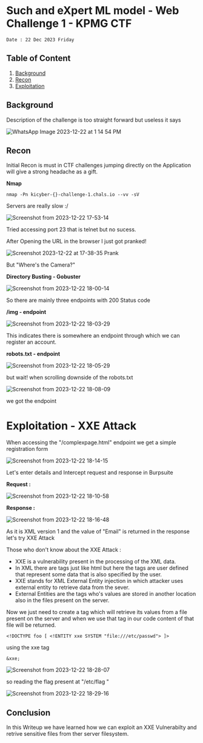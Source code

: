 # Such and eXpert ML model - Web Challenge 1 - KPMG CTF
`Date : 22 Dec 2023 Friday`

## Table of Content 

1. [Background](#Background)
2. [Recon](#Recon)
3. [Exploitation](#exploitation---xxe-attack)

## Background 

Description of the challenge is too straight forward but useless it says 


![WhatsApp Image 2023-12-22 at 1 14 54 PM](https://github.com/kris3c/kris3c.github.io/assets/128035061/d2cb63d3-b7a4-4915-ae3b-8b3e2684b2aa)

## Recon 

Initial Recon is must in CTF challenges jumping directly on the Application will give a strong headache as a gift.

**Nmap**

```
nmap -Pn kicyber-{}-challenge-1.chals.io --vv -sV  
```

Servers are really slow :/

![Screenshot from 2023-12-22 17-53-14](https://github.com/kris3c/kris3c.github.io/assets/128035061/a6171fcb-b4bb-42e5-bed1-46a9042eb19e)

Tried accessing port 23 that is telnet but no sucess.

After Opening the URL in the browser I just got pranked!

![Screenshot 2023-12-22 at 17-38-35 Prank](https://github.com/kris3c/kris3c.github.io/assets/128035061/b8f48ef3-0e18-41d6-afbe-5c119bbe139a)

But "Where's the Camera?"

**Directory Busting - Gobuster**

![Screenshot from 2023-12-22 18-00-14](https://github.com/kris3c/kris3c.github.io/assets/128035061/18f47a6f-6290-4fd3-94e0-098df83eb5db)

So there are mainly three endpoints with 200 Status code 

**/img - endpoint**

![Screenshot from 2023-12-22 18-03-29](https://github.com/kris3c/kris3c.github.io/assets/128035061/f370cd58-47e7-45aa-a099-e6b1a2ec84b0)

This indicates there is somewhere an endpoint through which we can register an account.

**robots.txt - endpoint**

![Screenshot from 2023-12-22 18-05-29](https://github.com/kris3c/kris3c.github.io/assets/128035061/4e9cbca7-397c-4830-bcbf-92d4a6758c53)

but wait! when scrolling downside of the robots.txt 

![Screenshot from 2023-12-22 18-08-09](https://github.com/kris3c/kris3c.github.io/assets/128035061/e2c4f49b-b666-44e2-abfb-eedd1449a555)

we got the endpoint 

# Exploitation - XXE Attack

When accessing the "/complexpage.html" endpoint we get a simple registration form

![Screenshot from 2023-12-22 18-14-15](https://github.com/kris3c/kris3c.github.io/assets/128035061/f2061b95-08eb-4aec-ba16-0cbba209a6f5)

Let's enter details and Intercept request and response in Burpsuite

**Request :**

![Screenshot from 2023-12-22 18-10-58](https://github.com/kris3c/kris3c.github.io/assets/128035061/2788caa4-e034-4e07-9d80-371129382605)


**Response :**

![Screenshot from 2023-12-22 18-16-48](https://github.com/kris3c/kris3c.github.io/assets/128035061/ff2f6291-67e4-4289-a604-8a690a2fd38a)


As it is XML version 1 and the value of "Email" is returned in the response let's try XXE Attack 

Those who don't know about the XXE Attack :

- XXE is a vulnerability present in the processing of the XML data. 
- In XML there are tags just like html but here the tags are user defined that represent some data that is also specified by the user.
- XXE stands for XML External Entity injection in which attacker uses external entity to retrieve data from the sever.
- External Entities are the tags who's values are stored in another location also in the files present on the server.

Now we just need to create a tag which will retrieve its values from a file present on the server and when we use that tag in our code content of that file will be returned.

```
<!DOCTYPE foo [ <!ENTITY xxe SYSTEM "file:///etc/passwd"> ]>
```

using the xxe tag 

```
&xxe;
```

![Screenshot from 2023-12-22 18-28-07](https://github.com/kris3c/kris3c.github.io/assets/128035061/ee31e138-dc0f-4851-930c-b901c65ee90f)


so reading the flag present at "/etc/flag "

![Screenshot from 2023-12-22 18-29-16](https://github.com/kris3c/kris3c.github.io/assets/128035061/5f043db5-acac-4bda-92cf-8eb8a3eaf22e)


## Conclusion 

In this Writeup we have learned how we can exploit an XXE Vulnerabilty and retrive sensitive files from ther server filesystem.

